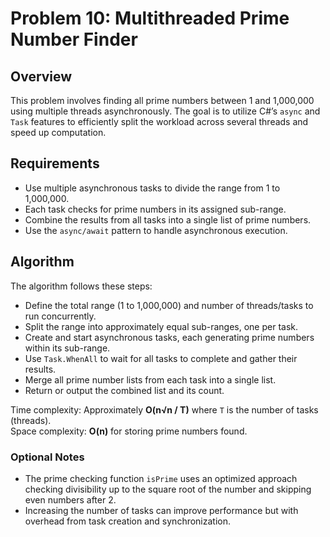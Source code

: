 # Problem 10: Multithreaded Prime Number Finder

## Overview  
This problem involves finding all prime numbers between 1 and 1,000,000 using multiple threads asynchronously. The goal is to utilize C#’s `async` and `Task` features to efficiently split the workload across several threads and speed up computation.

## Requirements  
- Use multiple asynchronous tasks to divide the range from 1 to 1,000,000.  
- Each task checks for prime numbers in its assigned sub-range.  
- Combine the results from all tasks into a single list of prime numbers.  
- Use the `async/await` pattern to handle asynchronous execution.

## Algorithm  
The algorithm follows these steps:

- Define the total range (1 to 1,000,000) and number of threads/tasks to run concurrently.  
- Split the range into approximately equal sub-ranges, one per task.  
- Create and start asynchronous tasks, each generating prime numbers within its sub-range.  
- Use `Task.WhenAll` to wait for all tasks to complete and gather their results.  
- Merge all prime number lists from each task into a single list.  
- Return or output the combined list and its count.

Time complexity: Approximately **O(n√n / T)** where `T` is the number of tasks (threads).  
Space complexity: **O(n)** for storing prime numbers found.



### Optional Notes  
- The prime checking function `isPrime` uses an optimized approach checking divisibility up to the square root of the number and skipping even numbers after 2.  
- Increasing the number of tasks can improve performance but with overhead from task creation and synchronization.

